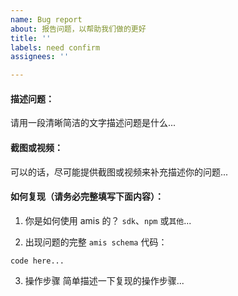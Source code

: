 ```yaml
---
name: Bug report
about: 报告问题，以帮助我们做的更好
title: ''
labels: need confirm
assignees: ''

---
```


#### 描述问题：
请用一段清晰简洁的文字描述问题是什么...

#### 截图或视频：
可以的话，尽可能提供截图或视频来补充描述你的问题...

#### 如何复现（请务必完整填写下面内容）：

1. 你是如何使用 amis 的？
`sdk`、`npm` 或`其他`...

2. 出现问题的完整 `amis schema` 代码：
```
code here...
```

3. 操作步骤
简单描述一下复现的操作步骤...
